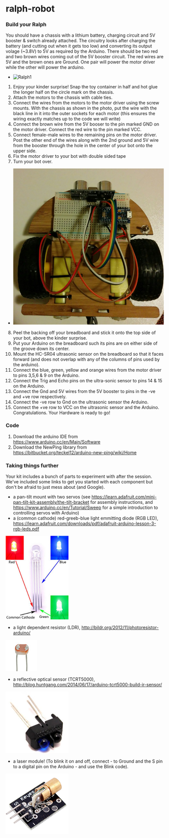 # ralph-robot

### Build your Ralph
You should have a chassis with a lithium battery, charging circuit and 5V booster & switch already attached. The circuitry looks after charging the battery (and cutting out when it gets too low) and converting its output volage (~3.8V) to 5V as required by the Arduino. There should be two red and two brown wires coming out of the 5V booster circuit. The red wires are 5V and the brown ones are Ground. One pair will power the motor driver while the other will power the arduino.
* ![Ralph1](ralph_bottom.png)

1. Enjoy your kinder surprise! Snap the toy container in half and hot glue the longer half on the circle mark on the chassis. 
2. Attach the motors to the chassis with cable ties. 
3. Connect the wires from the motors to the motor driver using the screw mounts. With the chassis as shown in the photo, put the wire with the black line in it into the outer sockets for each motor (this ensures the wiring exactly matches up to the code we will write)
4. Connect the brown wire from the 5V booser to the pin marked GND on the motor driver. Connect the red wire to the pin marked VCC. 
5. Connect female-male wires to the remaining pins on the motor driver. Post the other end of the wires along with the 2nd ground and 5V wire from the booster through the hole in the center of your bot onto the upper side.
6. Fix the motor driver to your bot with double sided tape
7. Turn your bot over.
* ![Ralph2](ralph_top2.jpg)
8. Peel the backing off your breadboard and stick it onto the top side of your bot, above the kinder surprise. 
9. Put your Arduino on the breadboard such its pins are on either side of the groove down its center.
10. Mount the HC-SR04 ultrasonic sensor on the breadboard so that it faces forward (and does not overlap with any of the columns of pins used by the arduino).
11. Connect the blue, green, yellow and orange wires from the motor driver to pins 3,5,6 & 9 on the Arduino.
12. Connect the Trig and Echo pins on the ultra-sonic sensor to pins 14 & 15 on the Arduino.
13. Connect the Gnd and 5V wires from the 5V booster to pins in the -ve and +ve row respectively.
14. Connect the -ve row to Gnd on the ultrasonic sensor the Arduino.
15. Connect the +ve row to VCC on the ultrasonic sensor and the Arduino.
Congratulations. Your Hardware is ready to go! 

### Code
1. Download the arduino IDE from https://www.arduino.cc/en/Main/Software
2. Download the NewPing library from https://bitbucket.org/teckel12/arduino-new-ping/wiki/Home

### Taking things further
Your kit includes a bunch of parts to experiment with after the session. We've included some links to get you started with each component but don't be afraid to just mess about (and Google). 
- a pan-tilt mount with two servos (see https://learn.adafruit.com/mini-pan-tilt-kit-assembly/the-tilt-bracket for assembly instructions, and https://www.arduino.cc/en/Tutorial/Sweep for a simple introduction to controlling servos with Arduino)
- a (common cathode) red-greeb-blue light emmitting diode (RGB LED), https://learn.adafruit.com/downloads/pdf/adafruit-arduino-lesson-3-rgb-leds.pdf

![LED](led.jpg) 
- a light dependent resistor (LDR), http://bildr.org/2012/11/photoresistor-arduino/


![LDR](ldr.jpg)
- a reflective optical sensor (TCRT5000), http://blog.huntgang.com/2014/06/17/arduino-tcrt5000-build-ir-sensor/

![TCRT5000](TCRT5000.jpg)
- a laser module! (To blink it on and off, connect - to Ground and the S pin to a digital pin on the Arduino - and use the Blink code).

![LASER](laser.jpg) 
